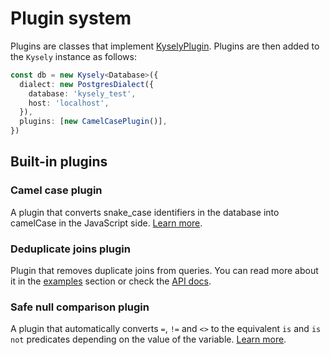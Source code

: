# Plugin system

Plugins are classes that implement [KyselyPlugin](https://kysely-org.github.io/kysely-apidoc/interfaces/KyselyPlugin.html). Plugins are then added to the `Kysely` instance as follows:

```ts
const db = new Kysely<Database>({
  dialect: new PostgresDialect({
    database: 'kysely_test',
    host: 'localhost',
  }),
  plugins: [new CamelCasePlugin()],
})
```

## Built-in plugins

### Camel case plugin

A plugin that converts snake_case identifiers in the database into camelCase in the JavaScript side. [Learn more](https://kysely-org.github.io/kysely-apidoc/classes/CamelCasePlugin.html).

### Deduplicate joins plugin

Plugin that removes duplicate joins from queries. You can read more about it in the [examples](/docs/recipes/deduplicate-joins) section or check the [API docs](https://kysely-org.github.io/kysely-apidoc/classes/DeduplicateJoinsPlugin.html).

### Safe null comparison plugin

A plugin that automatically converts `=`, `!=` and `<>` to the equivalent `is` and `is not` predicates depending on the value of the variable. [Learn more](https://kysely-org.github.io/kysely-apidoc/classes/SafeNullComparisonPlugin.html).
